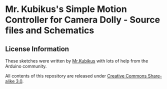 Mr. Kubikus's Simple Motion Controller for Camera Dolly - Source files and Schematics
=====================================================================================

License Information
-------------------

These sketches were written by [Mr.Kubikus](http://pacpac.ru) with lots of help from the Arduino community.

All contents of this repository are released under [Creative Commons Share-alike 3.0](http://creativecommons.org/licenses/by-sa/3.0/).